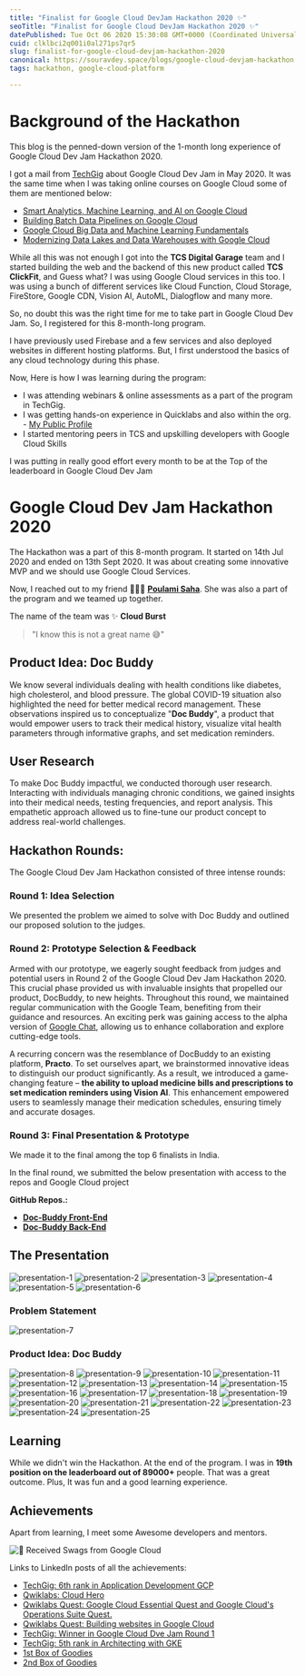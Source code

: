 ```yaml
---
title: "Finalist for Google Cloud DevJam Hackathon 2020 ✨"
seoTitle: "Finalist for Google Cloud DevJam Hackathon 2020 ✨"
datePublished: Tue Oct 06 2020 15:30:08 GMT+0000 (Coordinated Universal Time)
cuid: clklbci2q001i0al271ps7qr5
slug: finalist-for-google-cloud-devjam-hackathon-2020
canonical: https://souravdey.space/blogs/google-cloud-devjam-hackathon
tags: hackathon, google-cloud-platform

---
```


# Background of the Hackathon

This blog is the penned-down version of the 1-month long experience of Google Cloud Dev Jam Hackathon 2020.

I got a mail from [TechGig](https://www.techgig.com) about Google Cloud Dev Jam in May 2020.
It was the same time when I was taking online courses on Google Cloud some of them are mentioned below:

- [Smart Analytics, Machine Learning, and AI on Google Cloud](https://coursera.org/share/98e092cc1e1f377d0e317b9147ff4f2f)
- [Building Batch Data Pipelines on Google Cloud](https://coursera.org/share/6d2f2a54f5fe2f76039f31f8d622dfd1)
- [Google Cloud Big Data and Machine Learning Fundamentals](https://coursera.org/share/f2ad79ec9aaa6812bfc0369fc4d67018)
- [Modernizing Data Lakes and Data Warehouses with Google Cloud](https://coursera.org/share/9abcd8b6cb755f8ebabfc28e26f78560)

While all this was not enough I got into the **TCS Digital Garage** team and I started building the web and the backend of this new product called **TCS ClickFit**, and Guess what? I was using Google Cloud services in this too.
I was using a bunch of different services like Cloud Function, Cloud Storage, FireStore, Google CDN, Vision AI, AutoML, Dialogflow and many more.

So, no doubt this was the right time for me to take part in Google Cloud Dev Jam. So, I registered for this 8-month-long program.

I have previously used Firebase and a few services and also deployed websites in different hosting platforms. But, I first understood the basics of any cloud technology during this phase.

Now, Here is how I was learning during the program:

- I was attending webinars & online assessments as a part of the program in TechGig.
- I was getting hands-on experience in Quicklabs and also within the org. - [My Public Profile](https://www.cloudskillsboost.google/public_profiles/1d322360-c921-424b-b21d-d5d1d4f9f012)
- I started mentoring peers in TCS and upskilling developers with Google Cloud Skills

I was putting in really good effort every month to be at the Top of the leaderboard in Google Cloud Dev Jam

# Google Cloud Dev Jam Hackathon 2020

The Hackathon was a part of this 8-month program. It started on 14th Jul 2020 and ended on 13th Sept 2020. It was about creating some innovative MVP and we should use Google Cloud Services.

Now, I reached out to my friend 👩🏻‍💻 [**Poulami Saha**](https://www.linkedin.com/in/poulami-saha-she-her-hers-5b2bab152/). She was also a part of the program and we teamed up together.

The name of the team was ✨ **Cloud Burst**

> "I know this is not a great name 😅"

## Product Idea: Doc Buddy

We know several individuals dealing with health conditions like diabetes, high cholesterol, and blood pressure. The global COVID-19 situation also highlighted the need for better medical record management. These observations inspired us to conceptualize "**Doc Buddy**", a product that would empower users to track their medical history, visualize vital health parameters through informative graphs, and set medication reminders.

## User Research

To make Doc Buddy impactful, we conducted thorough user research. Interacting with individuals managing chronic conditions, we gained insights into their medical needs, testing frequencies, and report analysis. This empathetic approach allowed us to fine-tune our product concept to address real-world challenges.

## Hackathon Rounds:

The Google Cloud Dev Jam Hackathon consisted of three intense rounds:

### Round 1: Idea Selection

We presented the problem we aimed to solve with Doc Buddy and outlined our proposed solution to the judges.

### Round 2: Prototype Selection & Feedback

Armed with our prototype, we eagerly sought feedback from judges and potential users in Round 2 of the Google Cloud Dev Jam Hackathon 2020. This crucial phase provided us with invaluable insights that propelled our product, DocBuddy, to new heights.
Throughout this round, we maintained regular communication with the Google Team, benefiting from their guidance and resources. An exciting perk was gaining access to the alpha version of [Google Chat](https://mail.google.com/chat/), allowing us to enhance collaboration and explore cutting-edge tools.

A recurring concern was the resemblance of DocBuddy to an existing platform, **Practo**. To set ourselves apart, we brainstormed innovative ideas to distinguish our product significantly. As a result, we introduced a game-changing feature – **the ability to upload medicine bills and prescriptions to set medication reminders using Vision AI**. This enhancement empowered users to seamlessly manage their medication schedules, ensuring timely and accurate dosages.

### Round 3: Final Presentation & Prototype

We made it to the final among the top 6 finalists in India.

In the final round, we submitted the below presentation with access to the repos and Google Cloud project

**GitHub Repos.:**

- [**Doc-Buddy Front-End**](https://github.com/Souravdey777/Doc-Buddy)
- [**Doc-Buddy Back-End**](https://github.com/Souravdey777/Doc-Buddy-CloudFunctions)

## The Presentation

![presentation-1](https://souravdey.space/images/blogs/google-cloud-devjam-hackathon/Doc-Buddy%20Google%20Cloud%20Dev%20Jam%202020%20Round%203-1.jpg)
![presentation-2](https://souravdey.space/images/blogs/google-cloud-devjam-hackathon/Doc-Buddy%20Google%20Cloud%20Dev%20Jam%202020%20Round%203-2.jpg)
![presentation-3](https://souravdey.space/images/blogs/google-cloud-devjam-hackathon/Doc-Buddy%20Google%20Cloud%20Dev%20Jam%202020%20Round%203-3.jpg)
![presentation-4](https://souravdey.space/images/blogs/google-cloud-devjam-hackathon/Doc-Buddy%20Google%20Cloud%20Dev%20Jam%202020%20Round%203-4.jpg)
![presentation-5](https://souravdey.space/images/blogs/google-cloud-devjam-hackathon/Doc-Buddy%20Google%20Cloud%20Dev%20Jam%202020%20Round%203-5.jpg)
![presentation-6](https://souravdey.space/images/blogs/google-cloud-devjam-hackathon/Doc-Buddy%20Google%20Cloud%20Dev%20Jam%202020%20Round%203-6.jpg)

### Problem Statement

![presentation-7](https://souravdey.space/images/blogs/google-cloud-devjam-hackathon/Doc-Buddy%20Google%20Cloud%20Dev%20Jam%202020%20Round%203-7.jpg)

### Product Idea: Doc Buddy

![presentation-8](https://souravdey.space/images/blogs/google-cloud-devjam-hackathon/Doc-Buddy%20Google%20Cloud%20Dev%20Jam%202020%20Round%203-8.jpg)
![presentation-9](https://souravdey.space/images/blogs/google-cloud-devjam-hackathon/Doc-Buddy%20Google%20Cloud%20Dev%20Jam%202020%20Round%203-9.jpg)
![presentation-10](https://souravdey.space/images/blogs/google-cloud-devjam-hackathon/Doc-Buddy%20Google%20Cloud%20Dev%20Jam%202020%20Round%203-10.jpg)
![presentation-11](https://souravdey.space/images/blogs/google-cloud-devjam-hackathon/Doc-Buddy%20Google%20Cloud%20Dev%20Jam%202020%20Round%203-11.jpg)
![presentation-12](https://souravdey.space/images/blogs/google-cloud-devjam-hackathon/Doc-Buddy%20Google%20Cloud%20Dev%20Jam%202020%20Round%203-12.jpg)
![presentation-13](https://souravdey.space/images/blogs/google-cloud-devjam-hackathon/Doc-Buddy%20Google%20Cloud%20Dev%20Jam%202020%20Round%203-13.jpg)
![presentation-14](https://souravdey.space/images/blogs/google-cloud-devjam-hackathon/Doc-Buddy%20Google%20Cloud%20Dev%20Jam%202020%20Round%203-14.jpg)
![presentation-15](https://souravdey.space/images/blogs/google-cloud-devjam-hackathon/Doc-Buddy%20Google%20Cloud%20Dev%20Jam%202020%20Round%203-15.jpg)
![presentation-16](https://souravdey.space/images/blogs/google-cloud-devjam-hackathon/Doc-Buddy%20Google%20Cloud%20Dev%20Jam%202020%20Round%203-16.jpg)
![presentation-17](https://souravdey.space/images/blogs/google-cloud-devjam-hackathon/Doc-Buddy%20Google%20Cloud%20Dev%20Jam%202020%20Round%203-17.jpg)
![presentation-18](https://souravdey.space/images/blogs/google-cloud-devjam-hackathon/Doc-Buddy%20Google%20Cloud%20Dev%20Jam%202020%20Round%203-18.jpg)
![presentation-19](https://souravdey.space/images/blogs/google-cloud-devjam-hackathon/Doc-Buddy%20Google%20Cloud%20Dev%20Jam%202020%20Round%203-19.jpg)
![presentation-20](https://souravdey.space/images/blogs/google-cloud-devjam-hackathon/Doc-Buddy%20Google%20Cloud%20Dev%20Jam%202020%20Round%203-20.jpg)
![presentation-21](https://souravdey.space/images/blogs/google-cloud-devjam-hackathon/Doc-Buddy%20Google%20Cloud%20Dev%20Jam%202020%20Round%203-21.jpg)
![presentation-22](https://souravdey.space/images/blogs/google-cloud-devjam-hackathon/Doc-Buddy%20Google%20Cloud%20Dev%20Jam%202020%20Round%203-22.jpg)
![presentation-23](https://souravdey.space/images/blogs/google-cloud-devjam-hackathon/Doc-Buddy%20Google%20Cloud%20Dev%20Jam%202020%20Round%203-23.jpg)
![presentation-24](https://souravdey.space/images/blogs/google-cloud-devjam-hackathon/Doc-Buddy%20Google%20Cloud%20Dev%20Jam%202020%20Round%203-24.jpg)
![presentation-25](https://souravdey.space/images/blogs/google-cloud-devjam-hackathon/Doc-Buddy%20Google%20Cloud%20Dev%20Jam%202020%20Round%203-25.jpg)

## Learning

While we didn't win the Hackathon. At the end of the program. I was in **19th position on the leaderboard out of 89000+** people. That was a great outcome. Plus, It was fun and a good learning experience.

## Achievements

Apart from learning, I meet some Awesome developers and mentors.

![🎁 Received Swags from Google Cloud](/images/blogs/google-cloud-devjam-hackathon/goodies.jpeg)

Links to LinkedIn posts of all the achievements:

- [TechGig: 6th rank in Application Development GCP](https://www.linkedin.com/posts/souravdey777_gcp-cloud-googlecloudplatform-activity-6686240017930620928-ZGBs?utm_source=share&utm_medium=member_desktop)
- [Qwiklabs: Cloud Hero](https://www.linkedin.com/posts/souravdey777_googlecloudnext-google-googlecloudplatform-activity-6691568878318870528-PwgV?utm_source=share&utm_medium=member_desktop)
- [Qwiklabs Quest: Google Cloud Essential Quest and Google Cloud's Operations Suite Quest.](https://www.linkedin.com/posts/souravdey777_techgig-lockdownlearning-googlecloud-activity-6692142778564132864-LZqZ?utm_source=share&utm_medium=member_desktop)
- [Qwiklabs Quest: Building websites in Google Cloud](https://www.linkedin.com/posts/souravdey777_googleskillbadge-googlecloud-cloudjourney-activity-6693597992928321536-0w8Z?utm_source=share&utm_medium=member_desktop)
- [TechGig: Winner in Google Cloud Dve Jam Round 1](https://www.linkedin.com/posts/souravdey777_cloud-clouddevjam-googlecloudplatform-activity-6706265253459615745-_B0f?utm_source=share&utm_medium=member_desktop)
- [TechGig: 5th rank in Architecting with GKE](https://www.linkedin.com/posts/souravdey777_clouddevjam-googlecloudplatform-cloudlearning-activity-6709531827612246016-fb9U?utm_source=share&utm_medium=member_desktop)
- [1st Box of Goodies](https://www.linkedin.com/posts/souravdey777_clouddevjam-googlecloud-clouds-activity-6742765784059187200-rVk4?utm_source=share&utm_medium=member_desktop)
- [2nd Box of Goodies](https://www.linkedin.com/posts/souravdey777_cloud-googlecloudplatform-gcp-activity-6754625125615755264-0YGX?utm_source=share&utm_medium=member_desktop)

